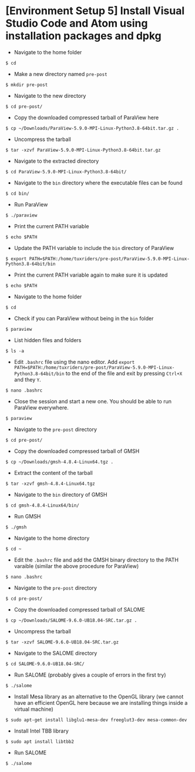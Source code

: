 # [Environment Setup 5] Install Visual Studio Code and Atom using installation packages and dpkg

* Navigate to the home folder

`$ cd`

* Make a new directory named `pre-post`

`$ mkdir pre-post `

* Navigate to the new directory

`$ cd pre-post/`

* Copy the downloaded compressed tarball of ParaView here

`$ cp ~/Downloads/ParaView-5.9.0-MPI-Linux-Python3.8-64bit.tar.gz .`

* Uncompress the tarball

`$ tar -xzvf ParaView-5.9.0-MPI-Linux-Python3.8-64bit.tar.gz `

* Navigate to the extracted directory

`$ cd ParaView-5.9.0-MPI-Linux-Python3.8-64bit/`

* Navigate to the `bin` directory where the executable files can be found

`$ cd bin/`

* Run ParaView

`$ ./paraview`

* Print the current PATH variable

`$ echo $PATH`

* Update the PATH variable to include the `bin` directory of ParaView

`$ export PATH=$PATH:/home/tuxriders/pre-post/ParaView-5.9.0-MPI-Linux-Python3.8-64bit/bin`

* Print the current PATH variable again to make sure it is updated

`$ echo $PATH`

* Navigate to the home folder

`$ cd `

* Check if you can ParaView without being in the `bin` folder

`$ paraview`

* List hidden files and folders

`$ ls -a`

* Edit `.bashrc` file using the nano editor. Add `export PATH=$PATH:/home/tuxriders/pre-post/ParaView-5.9.0-MPI-Linux-Python3.8-64bit/bin` to the end of the file and exit by pressing `Ctrl+X` and they `Y`.

`$ nano .bashrc `

* Close the session and start a new one. You should be able to run ParaView everywhere.

`$ paraview`

* Navigate to the `pre-post` directory

`$ cd pre-post/`

* Copy the downloaded compressed tarball of GMSH

`$ cp ~/Downloads/gmsh-4.8.4-Linux64.tgz .`

* Extract the content of the tarball

`$ tar -xzvf gmsh-4.8.4-Linux64.tgz `

* Navigate to the `bin` directory of GMSH

`$ cd gmsh-4.8.4-Linux64/bin/`

* Run GMSH

`$ ./gmsh `

* Navigate to the home directory

`$ cd ~`

* Edit the `.bashrc` file and add the GMSH binary directory to the PATH varaible (similar the above procedure for ParaView)

`$ nano .bashrc `

* Navigate to the `pre-post` directory

`$ cd pre-post/`

* Copy the downloaded compressed tarball of SALOME

`$ cp ~/Downloads/SALOME-9.6.0-UB18.04-SRC.tar.gz .`

* Uncompress the tarball

`$ tar -xzvf SALOME-9.6.0-UB18.04-SRC.tar.gz `

* Navigate to the SALOME directory

`$ cd SALOME-9.6.0-UB18.04-SRC/`

* Run SALOME (probably gives a couple of errors in the first try)

`$ ./salome`

* Install Mesa library as an alternative to the OpenGL library (we cannot have an efficient OpenGL here because we are installing things inside a virtual machine)

`$ sudo apt-get install libglu1-mesa-dev freeglut3-dev mesa-common-dev`

* Install Intel TBB library

`$ sudo apt install libtbb2`

* Run SALOME 

`$ ./salome`
